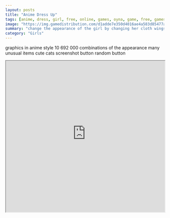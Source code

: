 ```yaml
---
layout: posts
title: "Anime Dress Up"
tags: [anime, dress, girl, free, online, games, oyna, game, free, games, play, play, games]
image: "https://img.gamedistribution.com/d1adde7e350d4016ae4a583d85477a92.jpg"
summary: "change the appearance of the girl by changing her cloth wings and other stuff  free online games oyna game free games play play games"
category: "Girls"
---
```


graphics in anime style 10 692 000 combinations of the appearance many unusual items cute cats screenshot button random button

<iframe width="100%" height="480px;" src="https://html5.gamedistribution.com/d1adde7e350d4016ae4a583d85477a92/"></iframe>